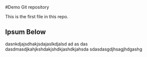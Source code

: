#Demo Git repository

This is the first file in this repo.

## Ipsum Below

dasnkdjajsdhakjsdajaslkdjalsd
ad
as
das
dasdmasdjkahjkshdakjshdkjashdkjahsda
sdasdasgdjhsagjhdgashg